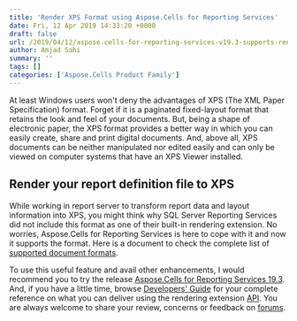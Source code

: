 ```yaml
---
title: 'Render XPS Format using Aspose.Cells for Reporting Services'
date: Fri, 12 Apr 2019 14:33:20 +0000
draft: false
url: /2019/04/12/aspose.cells-for-reporting-services-v19.3-supports-rendering-xps-format/
author: Amjad Sahi
summary: ''
tags: []
categories: ['Aspose.Cells Product Family']
---
```


At least Windows users won't deny the advantages of XPS (The XML Paper Specification) format. Forget if it is a paginated fixed-layout format that retains the look and feel of your documents. But, being a shape of electronic paper, the XPS format provides a better way in which you can easily create, share and print digital documents. And, above all, XPS documents can be neither manipulated nor edited easily and can only be viewed on computer systems that have an XPS Viewer installed.

## Render your report definition file to XPS

While working in report server to transform report data and layout information into XPS, you might think why SQL Server Reporting Services did not include this format as one of their built-in rendering extension. No worries, Aspose.Cells for Reporting Services is here to cope with it and now it supports the format. Here is a document to check the complete list of [supported document formats][1].

To use this useful feature and avail other enhancements, I would recommend you to try the release [Aspose.Cells for Reporting Services 19.3][2]. And, if you have a little time, browse [Developers' Guide][3] for your complete reference on what you can deliver using the rendering extension [API][4]. You are always welcome to share your review, concerns or feedback on [forums][5].




[1]: https://docs.aspose.com/cells/reportingservices/supported-file-formats/
[2]: https://downloads.aspose.com/cells/reportingservices/new-releases/-aspose.cells-for-reporting-services-19.3/
[3]: https://docs.aspose.com/cells/reportingservices/
[4]: https://products.aspose.com/cells/reporting-services
[5]: https://forum.aspose.com/c/cells




